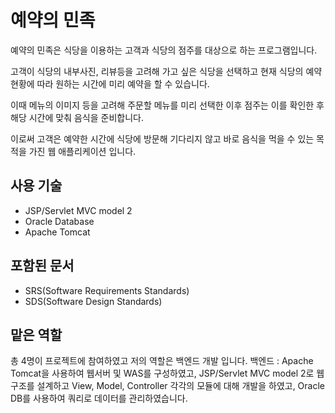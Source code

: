 # 예약의 민족

예약의 민족은 식당을 이용하는 고객과 식당의 점주를 대상으로 하는 프로그램입니다. 

고객이 식당의 내부사진, 리뷰등을 고려해 가고 싶은 식당을 선택하고 현재 식당의 예약현황에 따라 원하는 시간에 미리 예약을 할 수 있습니다.

이때 메뉴의 이미지 등을 고려해  주문할 메뉴를 미리 선택한 이후 점주는 이를 확인한 후 해당 시간에 맞춰 음식을 준비합니다.

이로써 고객은 예약한 시간에 식당에 방문해 기다리지 않고 바로 음식을 먹을 수 있는 목적을 가진 웹 애플리케이션 입니다. 

## 사용 기술

  - JSP/Servlet MVC model 2
  - Oracle Database
  - Apache Tomcat
## 포함된 문서

  - SRS(Software Requirements Standards)
  - SDS(Software Design Standards)
## 맡은 역할

총 4명이 프로젝트에 참여하였고 저의 역할은 백엔드 개발 입니다.
백엔드 : Apache Tomcat을 사용하여 웹서버 및 WAS를 구성하였고, JSP/Servlet MVC model 2로 웹 구조를 설계하고 View, Model, Controller 각각의 모듈에 대해 개발을 하였고, Oracle DB를 사용하여 쿼리로 데이터를 관리하였습니다.
